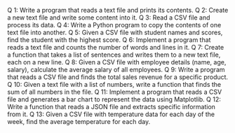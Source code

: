 Q 1: Write a program that reads a text file and prints its contents.
Q 2: Create a new text file and write some content into it.
Q 3: Read a CSV file and process its data.
Q 4: Write a Python program to copy the contents of one text file into another.
Q 5: Given a CSV file with student names and scores, find the student with the highest score.
Q 6: Implement a program that reads a text file and counts the number of words and lines in it.
Q 7: Create a function that takes a list of sentences and writes them to a new text file, each on a new line.
Q 8: Given a CSV file with employee details (name, age, salary), calculate the average salary of all employees.
Q 9: Write a program that reads a CSV file and finds the total sales revenue for a specific product.
Q 10: Given a text file with a list of numbers, write a function that finds the sum of all numbers in the file.
Q 11: Implement a program that reads a CSV file and generates a bar chart to represent the data using Matplotlib.
Q 12: Write a function that reads a JSON file and extracts specific information from it.
Q 13: Given a CSV file with temperature data for each day of the week, find the average temperature for each day.